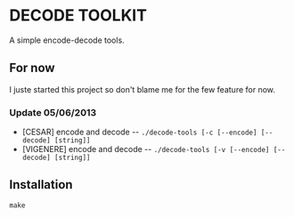 DECODE TOOLKIT
==============

A simple encode-decode tools.

For now
-------

I juste started this project so don't blame me for the few feature for now.

### Update 05/06/2013
- [CESAR] encode and decode    -- `./decode-tools [-c [--encode] [--decode] [string]]`
- [VIGENERE] encode and decode -- `./decode-tools [-v [--encode] [--decode] [string]]`

Installation
------------

	make
